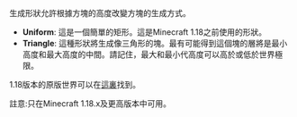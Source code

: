 生成形狀允許根據方塊的高度改變方塊的生成方式。

* **Uniform**: 這是一個簡單的矩形。這是Minecraft 1.18之前使用的形狀。
* **Triangle**: 這種形狀將生成像三角形的塊。最有可能得到這個塊的層將是最小高度和最大高度的中間。請記住，最大和最小代高度可以高於或低於世界極限。

1.18版本的原版世界可以在[這裏](https://static.wikia.nocookie.net/minecraft_zh_gamepedia/images/d/da/1.18_ore_distribution.jpg/revision/latest?cb=20221023021107)找到。

註意:只在Minecraft 1.18.x及更高版本中可用。